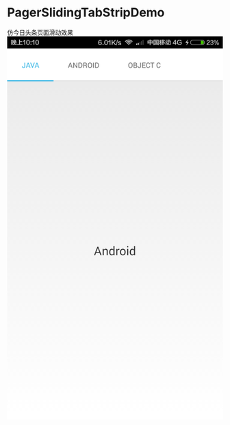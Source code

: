 # PagerSlidingTabStripDemo
仿今日头条页面滑动效果
![](https://raw.githubusercontent.com/Hankkin/PagerSlidingTabStripDemo/master/screenshots/Screenshot_com.hankkin.PagerSlidingTabStrip_2015-.png)

